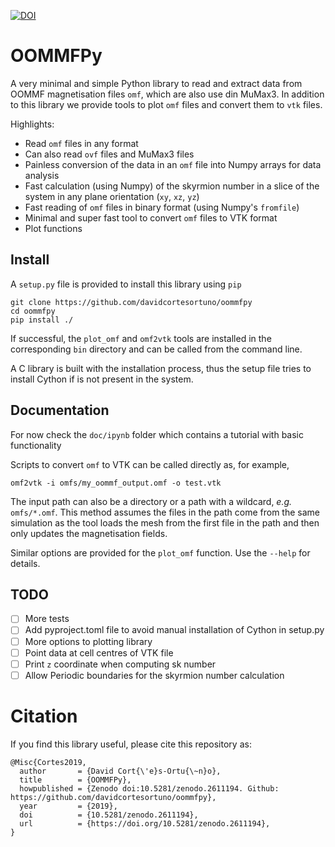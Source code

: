 [![DOI](https://zenodo.org/badge/DOI/10.5281/zenodo.2611194.svg)](https://doi.org/10.5281/zenodo.2611194)

# OOMMFPy

A very minimal and simple Python library to read and extract data from OOMMF
magnetisation files `omf`, which are also use din MuMax3. In addition to this
library we provide tools to plot `omf` files and convert them to `vtk` files.

Highlights:

- Read `omf` files in any format
- Can also read `ovf` files and MuMax3 files
- Painless conversion of the data in an `omf` file into Numpy arrays for data
  analysis
- Fast calculation (using Numpy) of the skyrmion number in a slice of the
  system in any plane orientation (`xy`, `xz`, `yz`)
- Fast reading of `omf` files in binary format (using Numpy's `fromfile`)
- Minimal and super fast tool to convert `omf` files to VTK format
- Plot functions

## Install

A `setup.py` file is provided to install this library using `pip`

    git clone https://github.com/davidcortesortuno/oommfpy
    cd oommfpy
    pip install ./

If successful, the `plot_omf` and `omf2vtk` tools are installed in the
corresponding `bin` directory and can be called from the command line.

A C library is built with the installation process, thus the setup file tries
to install Cython if is not present in the system.

## Documentation

For now check the `doc/ipynb` folder which contains a tutorial with basic
functionality

Scripts to convert `omf` to VTK can be called directly as, for example,

```
omf2vtk -i omfs/my_oommf_output.omf -o test.vtk
```

The input path can also be a directory or a path with a wildcard, *e.g.*
`omfs/*.omf`. This method assumes the files in the path come from the same
simulation as the tool loads the mesh from the first file in the path and then
only updates the magnetisation fields.  

Similar options are provided for the `plot_omf` function. Use the `--help` for
details.

## TODO

- [ ] More tests
- [ ] Add pyproject.toml file to avoid manual installation of Cython in setup.py
- [ ] More options to plotting library
- [ ] Point data at cell centres of VTK file
- [ ] Print `z` coordinate when computing sk number
- [ ] Allow Periodic boundaries for the skyrmion number calculation

# Citation

If you find this library useful, please cite this repository as:

```
@Misc{Cortes2019,
  author       = {David Cort{\'e}s-Ortu{\~n}o},
  title        = {OOMMFPy},
  howpublished = {Zenodo doi:10.5281/zenodo.2611194. Github: https://github.com/davidcortesortuno/oommfpy},
  year         = {2019},
  doi          = {10.5281/zenodo.2611194},
  url          = {https://doi.org/10.5281/zenodo.2611194},
}
```
